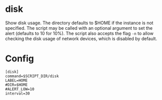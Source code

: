 # disk

Show disk usage. The directory defaults to $HOME if the instance is not
specified. The script may be called with an optional argument to set the
alert (defaults to 10 for 10%).
The script also accepts the flag `-n` to allow checking the disk usage of network devices, 
which is disabled by default.


# Config

```
[disk]
command=$SCRIPT_DIR/disk
LABEL=HOME 
#DIR=$HOME
#ALERT_LOW=10
interval=30
```
